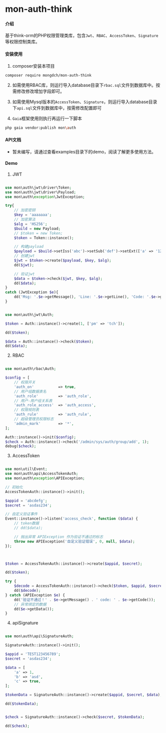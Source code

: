# mon-auth-think

#### 介绍

基于think-orm的PHP权限管理类库，包含`Jwt`、`RBAC`、`AccessToken`、`Signature`等权限控制类库。


#### 安装使用

1. composer安装本项目

```bash
composer require mongdch/mon-auth-think
```

2. 如需使用RBAC库，则运行导入database目录下`rbac.sql`文件到数据库中。按需修改修改增加字段即可。

3. 如需使用Mysql版本的`AccessToken`、`Signature`，则运行导入database目录下`api.sql`文件到数据库中，按需修改配置即可

4. `Gaia`框架使用则执行再运行一下脚本

```bash
php gaia vendor:publish mon\auth
```

#### API文档

- 暂未编写，请通过查看examples目录下的demo，阅读了解更多使用方法。


#### Demo

1. JWT

```php

use mon\auth\jwt\driver\Token;
use mon\auth\jwt\driver\Payload;
use mon\auth\exception\JwtException;

try{
	// 加密密钥
	$key = 'aaaaaaa';
	// 加密算法
	$alg = 'HS256';
	$build = new Payload;
	// $token = new Token;
	$token = Token::instance();

	// 构建payload
	$payload = $build->setIss('abc')->setSub('def')->setExt(['a' => '123'])->setExp(3600)->setAud('127.0.0.1');
	// 创建jwt
	$jwt = $token->create($payload, $key, $alg);
	dd($jwt);

	// 验证jwt
	$data = $token->check($jwt, $key, $alg);
	dd($data);
}
catch (JwtException $e){
	dd('Msg: '.$e->getMessage(), 'Line: '.$e->getLine(), 'Code: '.$e->getCode());
}

```

```php

use mon\auth\jwt\Auth;

$token = Auth::instance()->create(1, ['pm' => 'tch']);

dd($token);

$data = Auth::instance()->check($token);
dd($data);

```

2. RBAC

```php

use mon\auth\rbac\Auth;

$config = [
    // 权限开关
    'auth_on'           => true,
    // 用户组数据表名               
    'auth_role'         => 'auth_role',
    // 用户-用户组关系表     
    'auth_role_access'  => 'auth_access',
    // 权限规则表    
    'auth_rule'         => 'auth_rule',
    // 超级管理员权限标志       
    'admin_mark'        => '*',
];

Auth::instance()->init($config);
$check = Auth::instance()->check('/admin/sys/auth/group/add', 1);
debug($check);

```

3. AccessToken

```php

use mon\util\Event;
use mon\auth\api\AccessTokenAuth;
use mon\auth\exception\APIException;

// 初始化
AccessTokenAuth::instance()->init();

$appid = 'abcdefg';
$secret = 'asdas234';

// 自定义验证事件
Event::instance()->listen('access_check', function ($data) {
    // token数据
    // dd($data);

    // 抛出异常 APIException 作为验证不通过的标志
    throw new APIException('自定义验证错误', 0, null, $data);
});



$token = AccessTokenAuth::instance()->create($appid, $secret);

dd($token);

try {
    $decode = AccessTokenAuth::instance()->check($token, $appid, $secret);
    dd($decode);
} catch (APIException $e) {
    dd('验证不通过！' . $e->getMessage() . ' code: ' . $e->getCode());
    // 异常绑定的数据
    dd($e->getData());
}


```

4. apiSignature

```php

use mon\auth\api\SignatureAuth;

SignatureAuth::instance()->init();

$appid = 'TEST123456789';
$secret = 'asdas234';

$data = [
    'a' => 1,
    'b' => 'asd',
    'c' => true,
];

$tokenData = SignatureAuth::instance()->create($appid, $secret, $data);

dd($tokenData);


$check = SignatureAuth::instance()->check($secret, $tokenData);

dd($check);

```
